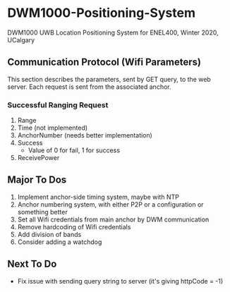 # DWM1000-Positioning-System
DWM1000 UWB Location Positioning System for ENEL400, Winter 2020, UCalgary

## Communication Protocol (Wifi Parameters)
This section describes the parameters, sent by GET query, to the web server. Each request is sent from the associated anchor.


### Successful Ranging Request
1. Range
2. Time (not implemented)
3. AnchorNumber (needs better implementation)
4. Success
	* Value of 0 for fail, 1 for success
5. ReceivePower

## Major To Dos
1. Implement anchor-side timing system, maybe with NTP
2. Anchor numbering system, with either P2P or a configuration or something better
3. Set all Wifi credentials from main anchor by DWM communication
4. Remove hardcoding of Wifi credentials
5. Add division of bands
6. Consider adding a watchdog

## Next To Do
* Fix issue with sending query string to server (it's giving httpCode = -1)